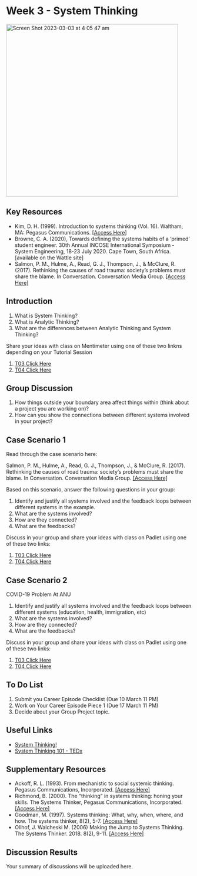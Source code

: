 # Week 3 - System Thinking
<img width="467" alt="Screen Shot 2023-03-03 at 4 05 47 am" src="https://user-images.githubusercontent.com/125527438/222500607-fef62132-305b-47ec-806f-40b496a237c1.png">

## Key Resources
* Kim, D. H. (1999). Introduction to systems thinking (Vol. 16). Waltham, MA: Pegasus Communications. [[Access Here]](https://static1.squarespace.com/static/535849dae4b0f67f52ae0568/t/5e42d6fbecf987525cb25dfc/1581438716299/Introduction+to+Systems+Thinking.pdf)
* Browne, C. A. (2020), Towards defining the systems habits of a ‘primed’ student engineer. 30th Annual INCOSE International Symposium - System Engineering, 18-23 July 2020. Cape Town, South Africa. [available on the Wattle site] 
* Salmon, P. M., Hulme, A., Read, G. J., Thompson, J., & McClure, R. (2017). Rethinking the causes of road trauma: society’s problems must share the blame. In Conversation. Conversation Media Group. [[Access Here]](https://theconversation.com/rethinking-the-causes-of-road-trauma-societys-problems-must-share-the-blame-82383)

## Introduction
1. What is System Thinking?
2. What is Analytic Thinking?
3. What are the differences between Analytic Thinking and System Thinking?

Share your ideas with class on Mentimeter using one of these two linkns depending on your Tutorial Session
1. [T03 Click Here](https://www.menti.com/4vzfo94tie)
2. [T04 Click Here](https://www.menti.com/xpcpkv3air)

## Group Discussion
1. How things outside your boundary area affect things within (think about a project you are working on)?
2. How can you show the connections between different systems involved in your project? 


## Case Scenario 1
Read through the case scenario here:

Salmon, P. M., Hulme, A., Read, G. J., Thompson, J., & McClure, R. (2017). Rethinking the causes of road trauma: society’s problems must share the blame. In Conversation. Conversation Media Group. [[Access Here]](https://theconversation.com/rethinking-the-causes-of-road-trauma-societys-problems-must-share-the-blame-82383)

Based on this scenario, answer the following questions in your group:
1. Identify and justify all systems involved and the feedback loops between different systems in the example.
2. What are the systems involved?
3. How are they connected?
4. What are the feedbacks? 

Discuss in your group and share your ideas with class on Padlet using one of these two links:
1. [T03 Click Here](https://padlet.com/imanhosseini/SystemThinkingT03)
2. [T04 Click Here](https://padlet.com/imanhosseini/SystemThinkingT04)

## Case Scenario 2
COVID-19 Problem At ANU
1. Identify and justify all systems involved and the feedback loops between different systems (education, health, immigration, etc)
2. What are the systems involved?
3. How are they connected?
4. What are the feedbacks?

Discuss in your group and share your ideas with class on Padlet using one of these two links:
1. [T03 Click Here](https://padlet.com/imanhosseini/SystemThinkingT03)
2. [T04 Click Here](https://padlet.com/imanhosseini/SystemThinkingT04)


## To Do List
1. Submit you Career Episode Checklist (Due 10 March 11 PM)
2. Work on Your Career Episode Piece 1 (Due 17 March 11 PM)
3. Decide about your Group Project topic.

## Useful Links
* [System Thinking!](https://www.youtube.com/watch?v=GPW0j2Bo_eY)
* [System Thinking 101 - TEDx](https://www.youtube.com/watch?v=bNASybOzruM)

## Supplementary Resources 
* Ackoff, R. L. (1993). From mechanistic to social systemic thinking. Pegasus Communications, Incorporated. [[Access Here]](https://thesystemsthinker.com/wp-content/uploads/pdfs/220711pk.pdf)
* Richmond, B. (2000). The “thinking” in systems thinking: honing your skills. The Systems Thinker, Pegasus Communications, Incorporated. [[Access Here]](https://thesystemsthinker.com/wp-content/uploads/pdfs/110802pk.pdf)
* Goodman, M. (1997). Systems thinking: What, why, when, where, and how. The systems thinker, 8(2), 5-7. [[Access Here]](https://thesystemsthinker.com/wp-content/uploads/pdfs/080202pk.pdf)
* Ollhof, J. Walcheski M. (2006) Making the Jump to Systems Thinking. The Systems Thinker. 2018. 8(2), 9-11. [[Access Here]](https://thesystemsthinker.com/wp-content/uploads/pdfs/170502pk.pdf)

## Discussion Results
Your summary of discussions will be uploaded here.
